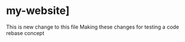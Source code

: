 # my-website]
This is new change to this file
Making these changes for testing a code rebase concept

